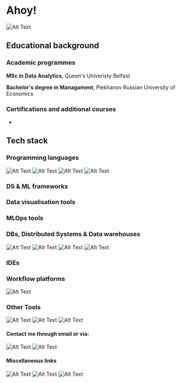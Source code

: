 # Ahoy! 
![Alt Text](https://media.giphy.com/media/a8fZR5ezrUGP7satX9/giphy.gif)

## Educational background
### Academic programmes
 **MSc in Data Analytics**, Queen's Univeristy Belfast 
 
 **Bachelor's degree in Managament**, Plekhanov Russian University of Economics
### Certifications and additional courses
-
## Tech stack
### Programming languages
![Alt Text](https://img.shields.io/badge/-Python3-4B8BBE?logo=python&logoColor=white&style=flat-square)
![Alt Text](https://img.shields.io/badge/-R-276DC2?logo=r&logoColor=white&style=flat-square)
![Alt Text](https://img.shields.io/badge/-ABAP-00B9F2?logo=sap&logoColor=white&style=flat-square)
![Alt Text](https://img.shields.io/badge/-Kotlin-E24462?logo=kotlin&logoColor=white&style=flat-square)
### DS & ML frameworks
### Data visualisation tools
### MLOps tools
### DBs, Distributed Systems & Data warehouses
![Alt Text](https://img.shields.io/badge/-BigQuery-4285F4?logo=googlecloud&logoColor=white&style=flat-square)
![Alt Text](https://img.shields.io/badge/-BW/HANA-00B9F2?logo=sap&logoColor=white&style=flat-square)
![Alt Text](https://img.shields.io/badge/-PostgreSQL-336791?logo=postgresql&logoColor=white&style=flat-square)
![Alt Text](https://img.shields.io/badge/-SQLite-808080?logo=sqlite&logoColor=white&style=flat-square)
### IDEs
### Workflow platforms
![Alt Text](https://img.shields.io/badge/-Git-0052CC?logo=jira&logoColor=white&style=flat-square)
### Other Tools
![Alt Text](https://img.shields.io/badge/-Git-F1502F?logo=git&logoColor=white&style=flat-square)
![Alt Text](https://img.shields.io/badge/-HTML-e34c26?logo=html&logoColor=white&style=flat-square)
![Alt Text](https://img.shields.io/badge/-GM:S%202-34f7fa?logo=gamemaker&logoColor=white&style=flat-square)
#### Contact me through email or via:
![Alt Text](https://img.shields.io/badge/-LinkedIn-0072b1?logo=linkedin&logoColor=white&style=flat-square)
![Alt Text](https://img.shields.io/badge/-Personal%20Website-191919?logo=undertale&logoColor=white&style=flat-square)
#### Miscellaneous links
![Alt Text](https://img.shields.io/badge/-Kaggle-20beff?logo=kaggle&logoColor=white&style=flat-square)
![Alt Text](https://img.shields.io/badge/-DataCamp-03ef62?logo=datacamp&logoColor=white&style=flat-square)
![Alt Text](https://img.shields.io/badge/-GooglePlay-00C9FF?logo=googleplay&logoColor=white&style=flat-square)
